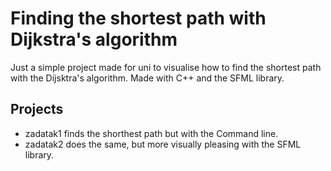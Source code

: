 # Finding the shortest path with Dijkstra's algorithm
Just a simple project made for uni to visualise how to find the shortest path with the Dijsktra's algorithm. Made with C++ and the SFML library.

## Projects
- zadatak1 finds the shorthest path but with the Command line.
- zadatak2 does the same, but more visually pleasing with the SFML library.
